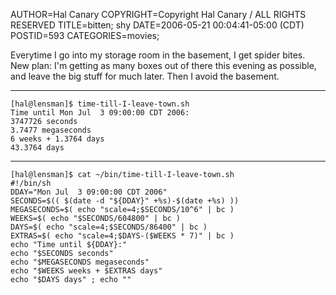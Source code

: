 AUTHOR=Hal Canary
COPYRIGHT=Copyright Hal Canary / ALL RIGHTS RESERVED
TITLE=bitten; shy
DATE=2006-05-21 00:04:41-05:00 (CDT)
POSTID=593
CATEGORIES=movies;

Everytime I go into my storage room in the basement, I get spider bites. New plan: I'm getting as many boxes out of there this evening as possible, and leave the big stuff for much later. Then I avoid the basement.

* * *

    [hal@lensman]$ time-till-I-leave-town.sh
    Time until Mon Jul  3 09:00:00 CDT 2006:
    3747726 seconds
    3.7477 megaseconds
    6 weeks + 1.3764 days
    43.3764 days

* * *

    [hal@lensman]$ cat ~/bin/time-till-I-leave-town.sh
    #!/bin/sh
    DDAY="Mon Jul  3 09:00:00 CDT 2006"
    SECONDS=$(( $(date -d "${DDAY}" +%s)-$(date +%s) ))
    MEGASECONDS=$( echo "scale=4;$SECONDS/10^6" | bc )
    WEEKS=$( echo "$SECONDS/604800" | bc )
    DAYS=$( echo "scale=4;$SECONDS/86400" | bc )
    EXTRAS=$( echo "scale=4;$DAYS-($WEEKS * 7)" | bc )
    echo "Time until ${DDAY}:"
    echo "$SECONDS seconds"
    echo "$MEGASECONDS megaseconds"
    echo "$WEEKS weeks + $EXTRAS days"
    echo "$DAYS days" ; echo ""
